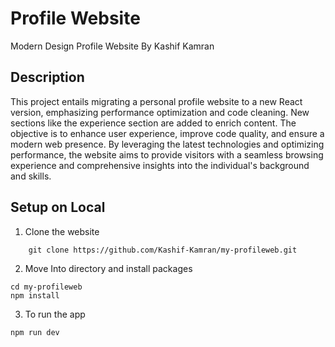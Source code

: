 # Profile Website
Modern Design Profile Website By Kashif Kamran



## Description

This project entails migrating a personal profile website to a new React version, emphasizing performance optimization and code cleaning. New sections like the experience section are added to enrich content. The objective is to enhance user experience, improve code quality, and ensure a modern web presence. By leveraging the latest technologies and optimizing performance, the website aims to provide visitors with a seamless browsing experience and comprehensive insights into the individual's background and skills. 
## Setup on Local
1. Clone the website
```
    git clone https://github.com/Kashif-Kamran/my-profileweb.git
```
2. Move Into directory and install packages
```
cd my-profileweb 
npm install
```     
3. To run the app
```
npm run dev 
```